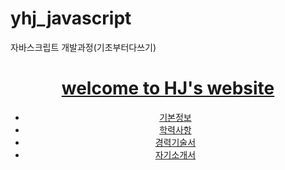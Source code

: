 # yhj_javascript
자바스크립트 개발과정(기초부터다쓰기)
<!DOCTYPE html>
<html lang = "ko">
<head>
  <meta charset="UTF-8">
  <title>간단한 웹 문서 만들기</title>
  <meta name = "author" content = "HyeonJi Yang">
  <header>
    <div id = "logo">
      <a href = "#"><h1>welcome to HJ's website</h1></a>
    </div>
    <nav>
      <ul id = "menu">
        <li><a href="#">기본정보</a></li>
        <li><a href="#">학력사항</a></li>
        <li><a href="#">경력기술서</a></li>
        <li><a href="#">자기소개서</a></li>
      </ul>
    </nav>
  </header>
  <style>
    table, th, td {
      border:1px solid #ccc;
      border-collapse: collapse;
    }
    th, td { padding:10px 20px; }
  </style>
</head>  
 
